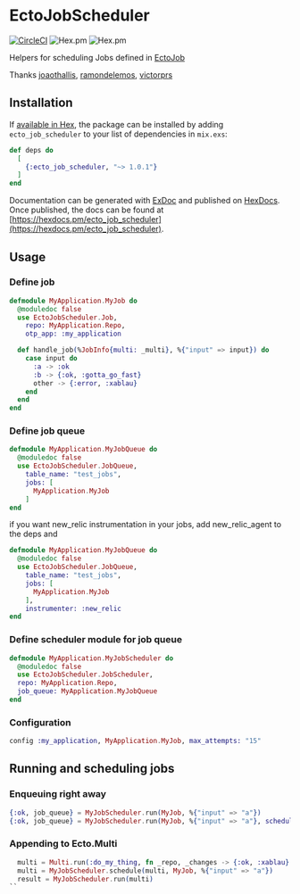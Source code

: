 # EctoJobScheduler

[![CircleCI](https://circleci.com/gh/rai200890/ecto-job-scheduler/tree/master.svg?style=svg)](https://circleci.com/gh/rai200890/ecto-job-scheduler/tree/master)
![Hex.pm](https://img.shields.io/hexpm/v/ecto_job_scheduler.svg)
![Hex.pm](https://img.shields.io/hexpm/l/ecto_job_scheduler.svg)

Helpers for scheduling Jobs defined in [EctoJob](https://github.com/mbuhot/ecto_job)

Thanks [joaothallis](https://github.com/joaothallis), [ramondelemos](https://github.com/ramondelemos), [victorprs](https://github.com/victorprs)

## Installation

If [available in Hex](https://hex.pm/docs/publish), the package can be installed
by adding `ecto_job_scheduler` to your list of dependencies in `mix.exs`:

```elixir
def deps do
  [
    {:ecto_job_scheduler, "~> 1.0.1"}
  ]
end
```

Documentation can be generated with [ExDoc](https://github.com/elixir-lang/ex_doc)
and published on [HexDocs](https://hexdocs.pm). Once published, the docs can
be found at [https://hexdocs.pm/ecto_job_scheduler](https://hexdocs.pm/ecto_job_scheduler).

## Usage

### Define job

```elixir
defmodule MyApplication.MyJob do
  @moduledoc false
  use EctoJobScheduler.Job,
    repo: MyApplication.Repo,
    otp_app: :my_application

  def handle_job(%JobInfo{multi: _multi}, %{"input" => input}) do
    case input do
      :a -> :ok
      :b -> {:ok, :gotta_go_fast}
      other -> {:error, :xablau}
    end
  end
end
```

### Define job queue

```elixir
defmodule MyApplication.MyJobQueue do
  @moduledoc false
  use EctoJobScheduler.JobQueue,
    table_name: "test_jobs",
    jobs: [
      MyApplication.MyJob
    ]
end
```

if you want new_relic instrumentation in your jobs, add new_relic_agent to the deps and

```elixir
defmodule MyApplication.MyJobQueue do
  @moduledoc false
  use EctoJobScheduler.JobQueue,
    table_name: "test_jobs",
    jobs: [
      MyApplication.MyJob
    ],
    instrumenter: :new_relic
end
```

### Define scheduler module for job queue

```elixir
defmodule MyApplication.MyJobScheduler do
  @moduledoc false
  use EctoJobScheduler.JobScheduler,
  repo: MyApplication.Repo,
  job_queue: MyApplication.MyJobQueue
end
```

### Configuration

```elixir
config :my_application, MyApplication.MyJob, max_attempts: "15"
```

## Running and scheduling jobs

### Enqueuing right away

```elixir
{:ok, job_queue} = MyJobScheduler.run(MyJob, %{"input" => "a"})
{:ok, job_queue} = MyJobScheduler.run(MyJob, %{"input" => "a"}, schedule:  ~N[2022-10-03 12:00:00.000000]) # pass additional options

```

### Appending to Ecto.Multi

```elixir
  multi = Multi.run(:do_my_thing, fn _repo, _changes -> {:ok, :xablau} end)
  multi = MyJobScheduler.schedule(multi, MyJob, %{"input" => "a"})
  result = MyJobScheduler.run(multi)
``
